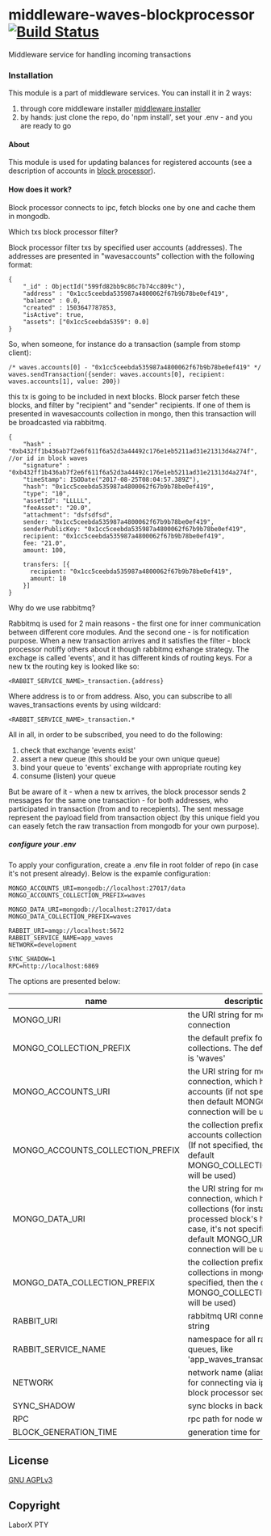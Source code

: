 # middleware-waves-blockprocessor [![Build Status](https://travis-ci.org/ChronoBank/middleware-waves-blockprocessor.svg?branch=master)](https://travis-ci.org/ChronoBank/middleware-waves-blockprocessor)

Middleware service for handling incoming transactions

### Installation

This module is a part of middleware services. You can install it in 2 ways:

1) through core middleware installer  [middleware installer](https://github.com/ChronoBank/middleware)
2) by hands: just clone the repo, do 'npm install', set your .env - and you are ready to go

#### About
This module is used for updating balances for registered accounts (see a description of accounts in [block processor](https://github.com/ChronoBank/middleware-waves-blockprocessor)).


#### How does it work?

Block processor connects to ipc, fetch blocks one by one and cache them in mongodb.

Which txs block processor filter?

Block processor filter txs by specified user accounts (addresses). The addresses are presented in "wavesaccounts" collection with the following format:
```
{
    "_id" : ObjectId("599fd82bb9c86c7b74cc809c"),
    "address" : "0x1cc5ceebda535987a4800062f67b9b78be0ef419",
    "balance" : 0.0,
    "created" : 1503647787853,
    "isActive": true,
    "assets": ["0x1cc5ceebda5359": 0.0]
}
```

So, when someone, for instance do a transaction (sample from stomp client):
```
/* waves.accounts[0] - "0x1cc5ceebda535987a4800062f67b9b78be0ef419" */
waves.sendTransaction({sender: waves.accounts[0], recipient: waves.accounts[1], value: 200})
```

this tx is going to be included in next blocks. Block parser fetch these blocks, and filter by "recipient" and "sender" recipients.
If one of them is presented in wavesaccounts collection in mongo, then this transaction will be broadcasted via rabbitmq.

```
{
    "hash" : "0xb432ff1b436ab7f2e6f611f6a52d3a44492c176e1eb5211ad31e21313d4a274f", //or id in block waves
    "signature" : "0xb432ff1b436ab7f2e6f611f6a52d3a44492c176e1eb5211ad31e21313d4a274f",
    "timeStamp": ISODate("2017-08-25T08:04:57.389Z"),
    "hash": "0x1cc5ceebda535987a4800062f67b9b78be0ef419",
    "type": "10",
    "assetId": "LLLLL",
    "feeAsset": "20.0",
    "attachment": "dsfsdfsd",
    sender: "0x1cc5ceebda535987a4800062f67b9b78be0ef419",
    senderPublicKey: "0x1cc5ceebda535987a4800062f67b9b78be0ef419",
    recipient: "0x1cc5ceebda535987a4800062f67b9b78be0ef419",
    fee: "21.0",
    amount: 100,    

    transfers: [{
      recipient: "0x1cc5ceebda535987a4800062f67b9b78be0ef419",
      amount: 10
    }]
}
```

Why do we use rabbitmq?


Rabbitmq is used for 2 main reasons - the first one for inner communication between different core modules. And the second one - is for notification purpose. When a new transaction arrives and it satisfies the filter - block processor notiffy others about it though rabbitmq exhange strategy. The exchage is called 'events', and it has different kinds of routing keys. For a new tx the routing key is looked like so:

```
<RABBIT_SERVICE_NAME>_transaction.{address}
```
Where address is to or from address. Also, you can subscribe to all waves_transactions events by using wildcard:
```
<RABBIT_SERVICE_NAME>_transaction.*
```

All in all, in order to be subscribed, you need to do the following:
1) check that exchange 'events exist'
2) assert a new queue (this should be your own unique queue)
3) bind your queue to 'events' exchange with appropriate routing key
4) consume (listen) your queue


But be aware of it - when a new tx arrives, the block processor sends 2 messages for the same one transaction - for both addresses, who participated in transaction (from and to recepients). The sent message represent the payload field from transaction object (by this unique field you can easely fetch the raw transaction from mongodb for your own purpose).



##### сonfigure your .env

To apply your configuration, create a .env file in root folder of repo (in case it's not present already).
Below is the expamle configuration:

```
MONGO_ACCOUNTS_URI=mongodb://localhost:27017/data
MONGO_ACCOUNTS_COLLECTION_PREFIX=waves

MONGO_DATA_URI=mongodb://localhost:27017/data
MONGO_DATA_COLLECTION_PREFIX=waves

RABBIT_URI=amqp://localhost:5672
RABBIT_SERVICE_NAME=app_waves
NETWORK=development

SYNC_SHADOW=1
RPC=http://localhost:6869
```

The options are presented below:

| name | description|
| ------ | ------ |
| MONGO_URI   | the URI string for mongo connection
| MONGO_COLLECTION_PREFIX   | the default prefix for all mongo collections. The default value is 'waves'
| MONGO_ACCOUNTS_URI   | the URI string for mongo connection, which holds users accounts (if not specified, then default MONGO_URI connection will be used)
| MONGO_ACCOUNTS_COLLECTION_PREFIX   | the collection prefix for accounts collection in mongo (If not specified, then the default MONGO_COLLECTION_PREFIX will be used)
| MONGO_DATA_URI   | the URI string for mongo connection, which holds data collections (for instance, processed block's height). In case, it's not specified, then default MONGO_URI connection will be used)
| MONGO_DATA_COLLECTION_PREFIX   | the collection prefix for data collections in mongo (If not specified, then the default MONGO_COLLECTION_PREFIX will be used)
| RABBIT_URI   | rabbitmq URI connection string
| RABBIT_SERVICE_NAME   | namespace for all rabbitmq queues, like 'app_waves_transaction'
| NETWORK   | network name (alias)- is used for connecting via ipc (see block processor section)
| SYNC_SHADOW   | sync blocks in background
| RPC | rpc path for node waves api 
| BLOCK_GENERATION_TIME | generation time for block

License
----
 [GNU AGPLv3](LICENSE)

Copyright
----
LaborX PTY